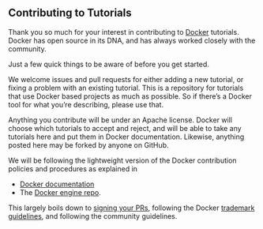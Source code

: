 ## Contributing to Tutorials ##

Thank you so much for your interest in contributing to [Docker](https://docker.com) tutorials. Docker has open source in its DNA, and has always worked closely with the community.

Just a few quick things to be aware of before you get started.

We welcome issues and pull requests for either adding a new tutorial, or fixing a problem with an existing tutorial. This is a repository for tutorials that use Docker based projects as much as possible. So if there’s a Docker tool for what you’re describing, please use that.

Anything you contribute will be under an Apache license. Docker will choose which tutorials to accept and reject, and will be able to take any tutorials here and put them in Docker documentation. Likewise, anything posted here may be forked by anyone on GitHub.

We will be following the lightweight version of the Docker contribution policies and procedures as explained in
- [Docker documentation](https://docs.docker.com)
- The [Docker engine repo](https://github.com/docker/docker/blob/master/CONTRIBUTING.md).

This largely boils down to [signing your PRs](https://github.com/docker/docker/blob/master/CONTRIBUTING.md#sign-your-work), following the Docker [trademark guidelines](https://www.docker.com/trademark-guidelines), and following the community guidelines.
